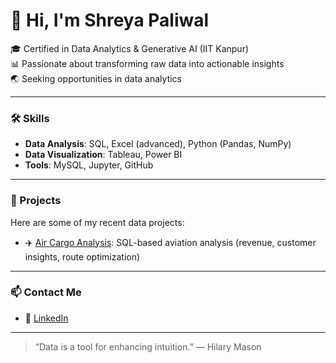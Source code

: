 # 👋 Hi, I'm Shreya Paliwal

🎓 Certified in Data Analytics & Generative AI (IIT Kanpur)  
📊 Passionate about transforming raw data into actionable insights  
🌏 Seeking opportunities in data analytics  

---

### 🛠️ Skills
- **Data Analysis**: SQL, Excel (advanced), Python (Pandas, NumPy)
- **Data Visualization**: Tableau, Power BI
- **Tools**: MySQL, Jupyter, GitHub

---

### 💼 Projects
Here are some of my recent data projects:
- ✈️ [Air Cargo Analysis](https://github.com/paliwal-shreya/air-cargo-analysis): SQL-based aviation analysis (revenue, customer insights, route optimization)

---

### 📫 Contact Me
- 💼 [LinkedIn](https://www.linkedin.com/in/shreyapaliwal18/)

---

> “Data is a tool for enhancing intuition.” — Hilary Mason

